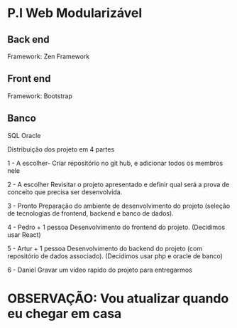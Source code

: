 # P.I Web Modularizável

## Back end
Framework: Zen Framework

## Front end
Framework: Bootstrap

## Banco
SQL Oracle

Distribuição dos projeto em 4 partes

1 - A escolher- Criar repositório no git hub, e adicionar todos os membros nele

2 - A escolher Revisitar o projeto apresentado e definir qual será a prova de conceito que precisa ser desenvolvida.

3 - Pronto Preparação do ambiente de desenvolvimento do projeto (seleção de tecnologias de frontend, backend e banco de dados).

4 - Pedro + 1 pessoa Desenvolvimento do frontend do projeto. (Decidimos usar React)

5 - Artur + 1 pessoa Desenvolvimento do backend do projeto (com repositório de dados associado). (Decidimos usar php e oracle de banco)

6 - Daniel Gravar um vídeo rapido do projeto para entregarmos

# OBSERVAÇÃO: Vou atualizar quando eu chegar em casa
